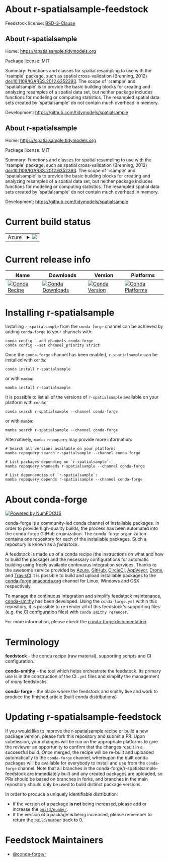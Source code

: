 About r-spatialsample-feedstock
===============================

Feedstock license: [BSD-3-Clause](https://github.com/conda-forge/r-spatialsample-feedstock/blob/main/LICENSE.txt)


About r-spatialsample
---------------------

Home: https://spatialsample.tidymodels.org

Package license: MIT

Summary: Functions and classes for spatial resampling to use with the 'rsample' package, such as spatial cross-validation (Brenning, 2012) <doi:10.1109/IGARSS.2012.6352393>. The scope of 'rsample' and 'spatialsample' is to provide the basic building blocks for creating and analyzing resamples of a spatial data set, but neither package includes functions for modeling or computing statistics. The resampled spatial data sets created by 'spatialsample' do not contain much overhead in memory.

Development: https://github.com/tidymodels/spatialsample

About r-spatialsample
---------------------

Home: https://spatialsample.tidymodels.org

Package license: MIT

Summary: Functions and classes for spatial resampling to use with the 'rsample' package, such as spatial cross-validation (Brenning, 2012) <doi:10.1109/IGARSS.2012.6352393>. The scope of 'rsample' and 'spatialsample' is to provide the basic building blocks for creating and analyzing resamples of a spatial data set, but neither package includes functions for modeling or computing statistics. The resampled spatial data sets created by 'spatialsample' do not contain much overhead in memory.

Development: https://github.com/tidymodels/spatialsample

Current build status
====================


<table>
    
  <tr>
    <td>Azure</td>
    <td>
      <details>
        <summary>
          <a href="https://dev.azure.com/conda-forge/feedstock-builds/_build/latest?definitionId=24017&branchName=main">
            <img src="https://dev.azure.com/conda-forge/feedstock-builds/_apis/build/status/r-spatialsample-feedstock?branchName=main">
          </a>
        </summary>
        <table>
          <thead><tr><th>Variant</th><th>Status</th></tr></thead>
          <tbody><tr>
              <td>linux_64_r_base4.4</td>
              <td>
                <a href="https://dev.azure.com/conda-forge/feedstock-builds/_build/latest?definitionId=24017&branchName=main">
                  <img src="https://dev.azure.com/conda-forge/feedstock-builds/_apis/build/status/r-spatialsample-feedstock?branchName=main&jobName=linux&configuration=linux%20linux_64_r_base4.4" alt="variant">
                </a>
              </td>
            </tr><tr>
              <td>linux_64_r_base4.5</td>
              <td>
                <a href="https://dev.azure.com/conda-forge/feedstock-builds/_build/latest?definitionId=24017&branchName=main">
                  <img src="https://dev.azure.com/conda-forge/feedstock-builds/_apis/build/status/r-spatialsample-feedstock?branchName=main&jobName=linux&configuration=linux%20linux_64_r_base4.5" alt="variant">
                </a>
              </td>
            </tr><tr>
              <td>osx_64_r_base4.4</td>
              <td>
                <a href="https://dev.azure.com/conda-forge/feedstock-builds/_build/latest?definitionId=24017&branchName=main">
                  <img src="https://dev.azure.com/conda-forge/feedstock-builds/_apis/build/status/r-spatialsample-feedstock?branchName=main&jobName=osx&configuration=osx%20osx_64_r_base4.4" alt="variant">
                </a>
              </td>
            </tr><tr>
              <td>osx_64_r_base4.5</td>
              <td>
                <a href="https://dev.azure.com/conda-forge/feedstock-builds/_build/latest?definitionId=24017&branchName=main">
                  <img src="https://dev.azure.com/conda-forge/feedstock-builds/_apis/build/status/r-spatialsample-feedstock?branchName=main&jobName=osx&configuration=osx%20osx_64_r_base4.5" alt="variant">
                </a>
              </td>
            </tr><tr>
              <td>win_64_r_base4.4</td>
              <td>
                <a href="https://dev.azure.com/conda-forge/feedstock-builds/_build/latest?definitionId=24017&branchName=main">
                  <img src="https://dev.azure.com/conda-forge/feedstock-builds/_apis/build/status/r-spatialsample-feedstock?branchName=main&jobName=win&configuration=win%20win_64_r_base4.4" alt="variant">
                </a>
              </td>
            </tr><tr>
              <td>win_64_r_base4.5</td>
              <td>
                <a href="https://dev.azure.com/conda-forge/feedstock-builds/_build/latest?definitionId=24017&branchName=main">
                  <img src="https://dev.azure.com/conda-forge/feedstock-builds/_apis/build/status/r-spatialsample-feedstock?branchName=main&jobName=win&configuration=win%20win_64_r_base4.5" alt="variant">
                </a>
              </td>
            </tr>
          </tbody>
        </table>
      </details>
    </td>
  </tr>
</table>

Current release info
====================

| Name | Downloads | Version | Platforms |
| --- | --- | --- | --- |
| [![Conda Recipe](https://img.shields.io/badge/recipe-r--spatialsample-green.svg)](https://anaconda.org/conda-forge/r-spatialsample) | [![Conda Downloads](https://img.shields.io/conda/dn/conda-forge/r-spatialsample.svg)](https://anaconda.org/conda-forge/r-spatialsample) | [![Conda Version](https://img.shields.io/conda/vn/conda-forge/r-spatialsample.svg)](https://anaconda.org/conda-forge/r-spatialsample) | [![Conda Platforms](https://img.shields.io/conda/pn/conda-forge/r-spatialsample.svg)](https://anaconda.org/conda-forge/r-spatialsample) |

Installing r-spatialsample
==========================

Installing `r-spatialsample` from the `conda-forge` channel can be achieved by adding `conda-forge` to your channels with:

```
conda config --add channels conda-forge
conda config --set channel_priority strict
```

Once the `conda-forge` channel has been enabled, `r-spatialsample` can be installed with `conda`:

```
conda install r-spatialsample
```

or with `mamba`:

```
mamba install r-spatialsample
```

It is possible to list all of the versions of `r-spatialsample` available on your platform with `conda`:

```
conda search r-spatialsample --channel conda-forge
```

or with `mamba`:

```
mamba search r-spatialsample --channel conda-forge
```

Alternatively, `mamba repoquery` may provide more information:

```
# Search all versions available on your platform:
mamba repoquery search r-spatialsample --channel conda-forge

# List packages depending on `r-spatialsample`:
mamba repoquery whoneeds r-spatialsample --channel conda-forge

# List dependencies of `r-spatialsample`:
mamba repoquery depends r-spatialsample --channel conda-forge
```


About conda-forge
=================

[![Powered by
NumFOCUS](https://img.shields.io/badge/powered%20by-NumFOCUS-orange.svg?style=flat&colorA=E1523D&colorB=007D8A)](https://numfocus.org)

conda-forge is a community-led conda channel of installable packages.
In order to provide high-quality builds, the process has been automated into the
conda-forge GitHub organization. The conda-forge organization contains one repository
for each of the installable packages. Such a repository is known as a *feedstock*.

A feedstock is made up of a conda recipe (the instructions on what and how to build
the package) and the necessary configurations for automatic building using freely
available continuous integration services. Thanks to the awesome service provided by
[Azure](https://azure.microsoft.com/en-us/services/devops/), [GitHub](https://github.com/),
[CircleCI](https://circleci.com/), [AppVeyor](https://www.appveyor.com/),
[Drone](https://cloud.drone.io/welcome), and [TravisCI](https://travis-ci.com/)
it is possible to build and upload installable packages to the
[conda-forge](https://anaconda.org/conda-forge) [anaconda.org](https://anaconda.org/)
channel for Linux, Windows and OSX respectively.

To manage the continuous integration and simplify feedstock maintenance,
[conda-smithy](https://github.com/conda-forge/conda-smithy) has been developed.
Using the ``conda-forge.yml`` within this repository, it is possible to re-render all of
this feedstock's supporting files (e.g. the CI configuration files) with ``conda smithy rerender``.

For more information, please check the [conda-forge documentation](https://conda-forge.org/docs/).

Terminology
===========

**feedstock** - the conda recipe (raw material), supporting scripts and CI configuration.

**conda-smithy** - the tool which helps orchestrate the feedstock.
                   Its primary use is in the construction of the CI ``.yml`` files
                   and simplify the management of *many* feedstocks.

**conda-forge** - the place where the feedstock and smithy live and work to
                  produce the finished article (built conda distributions)


Updating r-spatialsample-feedstock
==================================

If you would like to improve the r-spatialsample recipe or build a new
package version, please fork this repository and submit a PR. Upon submission,
your changes will be run on the appropriate platforms to give the reviewer an
opportunity to confirm that the changes result in a successful build. Once
merged, the recipe will be re-built and uploaded automatically to the
`conda-forge` channel, whereupon the built conda packages will be available for
everybody to install and use from the `conda-forge` channel.
Note that all branches in the conda-forge/r-spatialsample-feedstock are
immediately built and any created packages are uploaded, so PRs should be based
on branches in forks, and branches in the main repository should only be used to
build distinct package versions.

In order to produce a uniquely identifiable distribution:
 * If the version of a package **is not** being increased, please add or increase
   the [``build/number``](https://docs.conda.io/projects/conda-build/en/latest/resources/define-metadata.html#build-number-and-string).
 * If the version of a package **is** being increased, please remember to return
   the [``build/number``](https://docs.conda.io/projects/conda-build/en/latest/resources/define-metadata.html#build-number-and-string)
   back to 0.

Feedstock Maintainers
=====================

* [@conda-forge/r](https://github.com/orgs/conda-forge/teams/r/)

